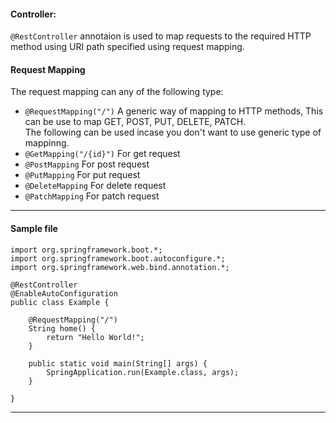 #### Controller:
  `@RestController` annotaion is used to map requests to the required HTTP method using URI path specified using request mapping.  

#### Request Mapping
The request mapping can any of the following type:  
 - `@RequestMapping("/")`              A generic way of mapping to HTTP methods, This can be use to map GET, POST, PUT, DELETE, PATCH.   
 The following can be used incase you don't want to use generic type of mappinng.  
 - `@GetMapping("/{id}")`              For get request    
 - `@PostMapping`                      For post request   
 - `@PutMapping`                       For put request   
 - `@DeleteMapping`                    For delete request   
 - `@PatchMapping`                     For patch request   
____
#### Sample file
```
import org.springframework.boot.*;
import org.springframework.boot.autoconfigure.*;
import org.springframework.web.bind.annotation.*;

@RestController
@EnableAutoConfiguration
public class Example {

    @RequestMapping("/")
    String home() {
        return "Hello World!";
    }

    public static void main(String[] args) {
        SpringApplication.run(Example.class, args);
    }

}
``` 
____
